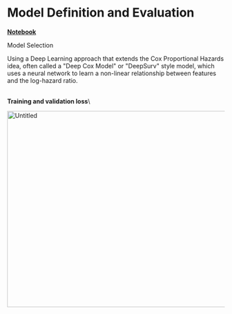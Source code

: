 # Model Definition and Evaluation

**[Notebook](https://github.com/kaSae6/PredictLeukemiaSurvival/blob/main/3_Model/model_definition_evaluation.ipynb)**


Model Selection

Using a Deep Learning approach that extends the Cox Proportional Hazards idea, often called a "Deep Cox Model" or "DeepSurv" style model, which uses a neural network to learn a non-linear relationship between features and the log-hazard ratio.

\
**Training and validation loss**\


<img width="567" height="455" alt="Untitled" src="https://github.com/user-attachments/assets/cf5dc734-fff8-49e1-b30b-655379263bdb" />
